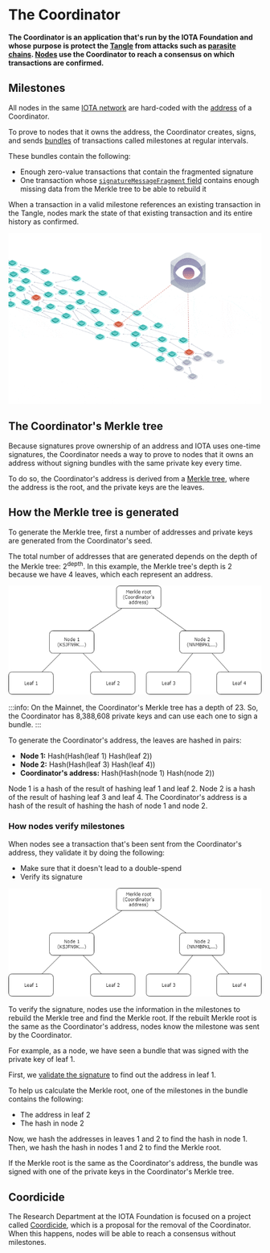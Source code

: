 # The Coordinator

**The Coordinator is an application that's run by the IOTA Foundation and whose purpose is protect the [Tangle](../basics/the-tangle.md) from attacks such as [parasite chains](https://blog.iota.org/attack-analysis-the-simple-parasite-chain-42a34bfeaf23). [Nodes](../basics/nodes.md) use the Coordinator to reach a consensus on which transactions are confirmed.**

## Milestones

All nodes in the same [IOTA network](../references/iota-networks.md) are hard-coded with the [address](../basics/addresses.md) of a Coordinator.

To prove to nodes that it owns the address, the Coordinator creates, signs, and sends [bundles](../basics/bundles.md) of transactions called milestones at regular intervals.

These bundles contain the following:

- Enough zero-value transactions that contain the fragmented signature
- One transaction whose [`signatureMessageFragment` field](../basics/transactions.md#signatureMessageFragment) contains enough missing data from the Merkle tree to be able to rebuild it

When a transaction in a valid milestone references an existing transaction in the Tangle, nodes mark the state of that existing transaction and its entire history as confirmed.

![Milestones being attached to the Tangle](../images/milestones.gif)

## The Coordinator's Merkle tree

Because signatures prove ownership of an address and IOTA uses one-time signatures, the Coordinator needs a way to prove to nodes that it owns an address without signing bundles with the same private key every time.

To do so, the Coordinator's address is derived from a [Merkle tree](https://en.wikipedia.org/wiki/Merkle_tree), where the address is the root, and the private keys are the leaves.

## How the Merkle tree is generated

To generate the Merkle tree, first a number of addresses and private keys are generated from the Coordinator's seed.

The total number of addresses that are generated depends on the depth of the Merkle tree: 2<sup>depth</sup>. In this example, the Merkle tree's depth is 2 because we have 4 leaves, which each represent an address.

![Example Merkle tree](../images/merkle-tree-example.png) 

:::info:
On the Mainnet, the Coordinator's Merkle tree has a depth of 23. So, the Coordinator has 8,388,608 private keys and can use each one to sign a bundle.
:::

To generate the Coordinator's address, the leaves are hashed in pairs:

- **Node 1:** Hash(Hash(leaf 1) Hash(leaf 2))
- **Node 2:** Hash(Hash(leaf 3) Hash(leaf 4))
- **Coordinator's address:** Hash(Hash(node 1) Hash(node 2))

Node 1 is a hash of the result of hashing leaf 1 and leaf 2. Node 2 is a hash of the result of hashing leaf 3 and leaf 4. The Coordinator's address is a hash of the result of hashing the hash of node 1 and node 2.

### How nodes verify milestones

When nodes see a transaction that's been sent from the Coordinator's address, they validate it by doing the following:

- Make sure that it doesn't lead to a double-spend
- Verify its signature

![Example Merkle tree](../images/merkle-tree-example.png)

To verify the signature, nodes use the information in the milestones to rebuild the Merkle tree and find the Merkle root. If the rebuilt Merkle root is the same as the Coordinator's address, nodes know the milestone was sent by the Coordinator.

For example, as a node, we have seen a bundle that was signed with the private key of leaf 1.

First, we [validate the signature](../basics/signatures.md#how-nodes-validate-signatures) to find out the address in leaf 1.

To help us calculate the Merkle root, one of the milestones in the bundle contains the following:

- The address in leaf 2
- The hash in node 2

Now, we hash the addresses in leaves 1 and 2 to find the hash in node 1. Then, we hash the hash in nodes 1 and 2 to find the Merkle root.

If the Merkle root is the same as the Coordinator's address, the bundle was signed with one of the private keys in the Coordinator's Merkle tree.

## Coordicide

The Research Department at the IOTA Foundation is focused on a project called [Coordicide](https://coordicide.iota.org/), which is a proposal for the removal of the Coordinator. When this happens, nodes will be able to reach a consensus without milestones.
